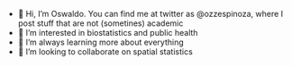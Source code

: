 - 👋 Hi, I’m Oswaldo. You can find me at twitter as @ozzespinoza, where I post stuff that are not (sometines) academic
- 👀 I’m interested in biostatistics and public health
- 🌱 I’m always learning more about everything
- 💞️ I’m looking to collaborate on spatial statistics

<!---
- 📫 How to reach me ...
oespinozah/oespinozah is a ✨ special ✨ repository because its `README.md` (this file) appears on your GitHub profile.
You can click the Preview link to take a look at your changes.
--->
